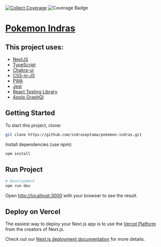 [![Collect Coverage](https://github.com/indraseptama/pokemon-indras/actions/workflows/collect-coverage.yml/badge.svg)](https://github.com/indraseptama/pokemon-indras/actions/workflows/collect-coverage.yml)
![Coverage Badge](https://img.shields.io/endpoint?url=https://gist.github.com/indraseptama/cd575e1494a96b83151bb73aafff5ec2#file-pokemon-indras__heads_main-json&maxAge=300)

# [Pokemon Indras](https://pokemon-indras.vercel.app/)

## This project uses:

- [NextJS](https://nextjs.org/)
- [TypeScript](https://www.typescriptlang.org/)
- [Chakra-ui](https://chakra-ui.com/)
- [CSS-in-JS](https://emotion.sh/docs/introduction)
- [PWA](https://web.dev/progressive-web-apps/)
- [Jest](https://jestjs.io/)
- [React Testing Library](https://testing-library.com/docs/react-testing-library/intro)
- [Apolo GraphQl](https://www.apollographql.com/blog/apollo-client/next-js/next-js-getting-started/)

## Getting Started

To start this project, clone:

```sh
git clone https://github.com/indraseptama/pokemon-indras.git
```

Install dependencies (use npm):

```sh
npm install
```

## Run Project

```sh
# Development
npm run dev
```

Open [http://localhost:3000](http://localhost:3000) with your browser to see the result.

## Deploy on Vercel

The easiest way to deploy your Next.js app is to use the [Vercel Platform](https://vercel.com/new?utm_medium=default-template&filter=next.js&utm_source=create-next-app&utm_campaign=create-next-app-readme) from the creators of Next.js.

Check out our [Next.js deployment documentation](https://nextjs.org/docs/deployment) for more details.
